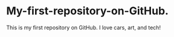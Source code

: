 # My-first-repository-on-GitHub.
This is my first repository on GitHub.
I love cars, art, and tech!
